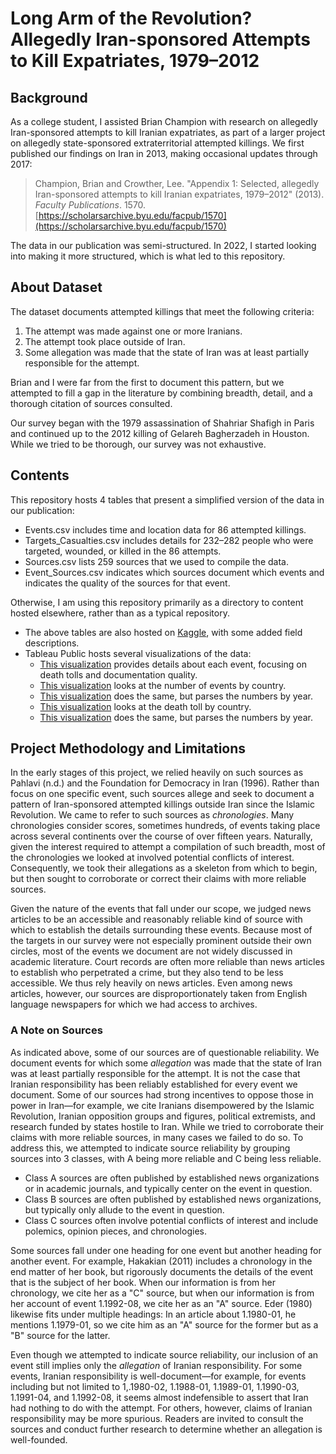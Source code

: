 # Long Arm of the Revolution? Allegedly Iran-sponsored Attempts to Kill Expatriates, 1979–2012

## Background

As a college student, I assisted Brian Champion with research on allegedly Iran-sponsored attempts to kill Iranian expatriates, as part of a larger project on allegedly state-sponsored extraterritorial attempted killings. We first published our findings on Iran in 2013, making occasional updates through 2017:

> Champion, Brian and Crowther, Lee. "Appendix 1: Selected, allegedly Iran-sponsored attempts to kill Iranian expatriates, 1979–2012" (2013). *Faculty Publications*. 1570. [https://scholarsarchive.byu.edu/facpub/1570](https://scholarsarchive.byu.edu/facpub/1570)

The data in our publication was semi-structured. In 2022, I started looking into making it more structured, which is what led to this repository.

## About Dataset

The dataset documents attempted killings that meet the following criteria:

1. The attempt was made against one or more Iranians.
2. The attempt took place outside of Iran.
3. Some allegation was made that the state of Iran was at least partially responsible for the attempt.

Brian and I were far from the first to document this pattern, but we attempted to fill a gap in the literature by combining breadth, detail, and a thorough citation of sources consulted.

Our survey began with the 1979 assassination of Shahriar Shafigh in Paris and continued up to the 2012 killing of Gelareh Bagherzadeh in Houston. While we tried to be thorough, our survey was not exhaustive.

## Contents

This repository hosts 4 tables that present a simplified version of the data in our publication:

* Events.csv includes time and location data for 86 attempted killings.
* Targets_Casualties.csv includes details for 232–282 people who were targeted, wounded, or killed in the 86 attempts.
* Sources.csv lists 259 sources that we used to compile the data.
* Event_Sources.csv indicates which sources document which events and indicates the quality of the sources for that event.

Otherwise, I am using this repository primarily as a directory to content hosted elsewhere, rather than as a typical repository.

* The above tables are also hosted on [Kaggle](https://www.kaggle.com/datasets/crowtherln/long-arm-of-the-revolution), with some added field descriptions.
* Tableau Public hosts several visualizations of the data:
  * [This visualization](https://public.tableau.com/views/LongArmoftheRevolutionMinimumDeathTollandDocumentationRating/Sheet1?:language=en-US&:display_count=n&:origin=viz_share_link) provides details about each event, focusing on death tolls and documentation quality.
  * [This visualization](https://public.tableau.com/views/LongArmoftheRevolutionTotalEventsbyCountry/Events?:language=en-US&:display_count=n&:origin=viz_share_link) looks at the number of events by country.
  * [This visualization](https://public.tableau.com/views/LongArmoftheRevolutionTotalEventsbyCountryandYear/EventsbyYear?:language=en-US&:display_count=n&:origin=viz_share_link) does the same, but parses the numbers by year.
  * [This visualization](https://public.tableau.com/views/LongArmoftheRevolutionDeathTollbyCountry/DeathToll?:language=en-US&:display_count=n&:origin=viz_share_link) looks at the death toll by country.
  * [This visualization](https://public.tableau.com/views/LongArmoftheRevolutionDeathTollbyCountryandYear/DeathTollbyYear?:language=en-US&:display_count=n&:origin=viz_share_link) does the same, but parses the numbers by year.

## Project Methodology and Limitations

In the early stages of this project, we relied heavily on such sources as Pahlavi (n.d.) and the Foundation for Democracy in Iran (1996). Rather than focus on one specific event, such sources allege and seek to document a pattern of Iran-sponsored attempted killings outside Iran since the Islamic Revolution. We came to refer to such sources as *chronologies*. Many chronologies consider scores, sometimes hundreds, of events taking place across several continents over the course of over fifteen years. Naturally, given the interest required to attempt a compilation of such breadth, most of the chronologies we looked at involved potential conflicts of interest. Consequently, we took their allegations as a skeleton from which to begin, but then sought to corroborate or correct their claims with more reliable sources.

Given the nature of the events that fall under our scope, we judged news articles to be an accessible and reasonably reliable kind of source with which to establish the details surrounding these events. Because most of the targets in our survey were not especially prominent outside their own circles, most of the events we document are not widely discussed in academic literature. Court records are often more reliable than news articles to establish who perpetrated a crime, but they also tend to be less accessible. We thus rely heavily on news articles. Even among news articles, however, our sources are disproportionately taken from English language newspapers for which we had access to archives.

### A Note on Sources

As indicated above, some of our sources are of questionable reliability. We document events for which some *allegation* was made that the state of Iran was at least partially responsible for the attempt. It is not the case that Iranian responsibility has been reliably established for every event we document. Some of our sources had strong incentives to oppose those in power in Iran—for example, we cite Iranians disempowered by the Islamic Revolution, Iranian opposition groups and figures, political extremists, and research funded by states hostile to Iran. While we tried to corroborate their claims with more reliable sources, in many cases we failed to do so. To address this, we attempted to indicate source reliability by grouping sources into 3 classes, with A being more reliable and C being less reliable.

* Class A sources are often published by established news organizations or in academic journals, and typically center on the event in question.
* Class B sources are often published by established news organizations, but typically only allude to the event in question.
* Class C sources often involve potential conflicts of interest and include polemics, opinion pieces, and chronologies.

Some sources fall under one heading for one event but another heading for another event. For example, Hakakian (2011) includes a chronology in the end matter of her book, but rigorously documents the details of the event that is the subject of her book. When our information is from her chronology, we cite her as a "C" source, but when our information is from her account of event 1.1992-08, we cite her as an "A" source. Eder (1980) likewise fits under multiple headings: In an article about 1.1980-01, he mentions 1.1979-01, so we cite him as an "A" source for the former but as a "B" source for the latter.

Even though we attempted to indicate source reliability, our inclusion of an event still implies only the *allegation* of Iranian responsibility. For some events, Iranian responsibility is well-document—for example, for events including but not limited to 1,.1980-02, 1.1988-01, 1.1989-01, 1.1990-03, 1.1991-04, and 1.1992-08, it seems almost indefensible to assert that Iran had nothing to do with the attempt. For others, however, claims of Iranian responsibility may be more spurious. Readers are invited to consult the sources and conduct further research to determine whether an allegation is well-founded.
